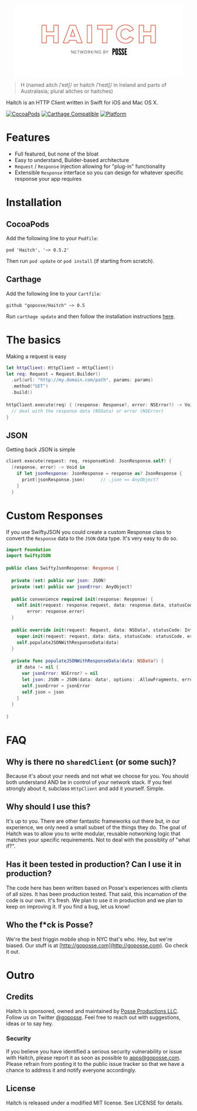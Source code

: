 
<p align="center">
<img src="https://raw.githubusercontent.com/goposse/haitch/assets/haitch_logo.png" align="center" width="460">
</p>

>H (named aitch /ˈeɪtʃ/ or haitch /ˈheɪtʃ/ in Ireland and parts of Australasia; plural aitches or haitches)

Haitch is an HTTP Client written in Swift for iOS and Mac OS X.

[![CocoaPods](https://img.shields.io/cocoapods/v/Haitch.svg?style=flat-square)](#)
[![Carthage Compatible](https://img.shields.io/badge/Carthage-compatible-4BC51D.svg?style=flat-square)](https://github.com/Carthage/Carthage)
[![Platform](https://img.shields.io/cocoapods/p/Haitch.svg?style=flat-square)](#)


# Features

- Full featured, but none of the bloat
- Easy to understand, Builder-based architecture
- `Request` / `Response` injection allowing for "plug-in" functionality
- Extensible `Response` interface so you can design for whatever specific response your app requires

# Installation

## CocoaPods

Add the following line to your `Podfile`:

`pod 'Haitch', '~> 0.5.2'`

Then run `pod update` or `pod install` (if starting from scratch).

## Carthage

Add the following line to your `Cartfile`:

`github "goposse/Haitch" ~> 0.5`

Run `carthage update` and then follow the installation instructions [here](https://github.com/Carthage/Carthage#adding-frameworks-to-an-application).


# The basics

Making a request is easy

```swift
let httpClient: HttpClient = HttpClient()
let req: Request = Request.Builder()
  .url(url: "http://my.domain.com/path", params: params)
  .method("GET")
  .build()

httpClient.execute(req) { (response: Response?, error: NSError?) -> Void in
  // deal with the response data (NSData) or error (NSError)
}
```

## JSON

Getting back JSON is simple

```swift
client.execute(request: req, responseKind: JsonResponse.self) { 
  (response, error) -> Void in
    if let jsonResponse: JsonResponse = response as? JsonResponse {
      print(jsonResponse.json)      // .json == AnyObject?
    }
  }
```

# Custom Responses

If you use SwiftyJSON you could create a custom Response class to convert the `Response` data to the `JSON` data type. It's very easy to do so.

```swift
import Foundation
import SwiftyJSON

public class SwiftyJsonResponse: Response {
  
  private (set) public var json: JSON?
  private (set) public var jsonError: AnyObject?
  
  public convenience required init(response: Response) {
    self.init(request: response.request, data: response.data, statusCode: response.statusCode, 
        error: response.error)
  }
  
  public override init(request: Request, data: NSData?, statusCode: Int, error: NSError?) {
    super.init(request: request, data: data, statusCode: statusCode, error: error)
    self.populateJSONWithResponseData(data)
  }
  
  private func populateJSONWithResponseData(data: NSData?) {
    if data != nil {
      var jsonError: NSError? = nil
      let json: JSON = JSON(data: data!, options: .AllowFragments, error: &jsonError)
      self.jsonError = jsonError
      self.json = json
    }
  }
  
}
```

# FAQ

## Why is there no `sharedClient` (or some such)?

Because it's about your needs and not what we choose for you. You should both understand AND be in control of your network stack. If you feel strongly about it, subclass `HttpClient` and add it yourself. Simple.


## Why should I use this?

It's up to you. There are other fantastic frameworks out there but, in our experience, we only need a small subset of the things they do. The goal of Haitch was to allow you to write modular, reusable notworking logic that matches your specific requirements. Not to deal with the possiblity of "what if?".

## Has it been tested in production? Can I use it in production?

The code here has been written based on Posse's experiences with clients of all sizes. It has been production tested. That said, this incarnation of the code is our own. It's fresh. We plan to use it in production and we plan to keep on improving it. If you find a bug, let us know!

## Who the f*ck is Posse?

We're the best friggin mobile shop in NYC that's who. Hey, but we're biased. Our stuff is at [http://goposse.com](http://goposse.com). Go check it out.

# Outro

## Credits

Haitch is sponsored, owned and maintained by [Posse Productions LLC](http://goposse.com). Follow us on Twitter [@goposse](https://twitter.com/goposse). Feel free to reach out with suggestions, ideas or to say hey.

### Security

If you believe you have identified a serious security vulnerability or issue with Haitch, please report it as soon as possible to apps@goposse.com. Please refrain from posting it to the public issue tracker so that we have a chance to address it and notify everyone accordingly. 

## License

Haitch is released under a modified MIT license. See LICENSE for details.





